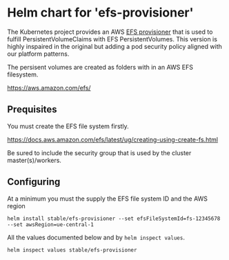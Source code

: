 # Helm chart for 'efs-provisioner'

The Kubernetes project provides an AWS [EFS provisioner](https://github.com/kubernetes-incubator/external-storage/tree/master/aws/efs) 
that is used to fulfill PersistentVolumeClaims with EFS PersistentVolumes. This version is highly inspaired in the original but adding a pod security policy aligned with our platform patterns.

The persisent volumes are created as folders with in an AWS EFS filesystem.

  https://aws.amazon.com/efs/

## Prequisites

You must create the EFS file system firstly.

  https://docs.aws.amazon.com/efs/latest/ug/creating-using-create-fs.html

Be sured to include the security group that is used by the cluster master(s)/workers.

## Configuring

At a minimum you must the supply the EFS file system ID and the AWS region

```
helm install stable/efs-provisioner --set efsFileSystemId=fs-12345678 --set awsRegion=ue-central-1
```

All the values documented below and by `helm inspect values`.

```
helm inspect values stable/efs-provisioner
```
